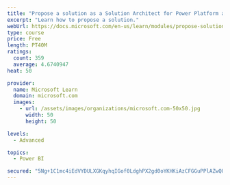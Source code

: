 ```yaml
---
title: "Propose a solution as a Solution Architect for Power Platform and Dynamics 365"
excerpt: "Learn how to propose a solution."
webUrl: https://docs.microsoft.com/en-us/learn/modules/propose-solution/
type: course
price: Free
length: PT40M
ratings:
  count: 359
  average: 4.6740947
heat: 50

provider:
  name: Microsoft Learn
  domain: microsoft.com
  images:
    - url: /assets/images/organizations/microsoft.com-50x50.jpg
      width: 50
      height: 50

levels:
  - Advanced

topics:
  - Power BI

secured: "5Ng+1C1mc4iEdVYDULXGKqyhqIGof0LdghPX2gd0oYKHKiAzCFGGuPPlAZwQU8voY2DWMd3gT9S2HY7SZyQEAYcLJiY6QWecDnCiNSfZq6CSNGP9rbgATUBi59VR+V4VrcOWOCKnpwjX0gfN8OxDWRO/lNqaveL773OG0MwYUZURBFMZ6E3trf6Hu3MK+iL+801g6605vpN06jCt/OVnfoyjhPAA6AGWYoiukYKVOMEi+ul96geGZUdyiI7FnBJdmoxyu5ZGl4VUr3y09NRITl/Tp9nCAKLGTMrKqCcN5NINwxGBupReg+XOOGIDv2MO/KbsUa8QP8QgK98PCuM1cEA/r9gcFYi1sL7+llhNTF1EmFWNe6EX948WYAcNWdCRhDANhf/Ae5Lv7aMbtCFXi/SKmqnrI5G3/qPvfnAwnQE=;+DsuqQpGZU7oKmKWL6MHqA=="
---
```


